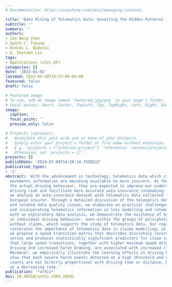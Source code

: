 ```yaml
---
# Documentation: https://wowchemy.com/docs/managing-content/

title: 'Data Mining of Telematics Data: Unveiling the Hidden Patterns in Driving Behaviour'
subtitle: ''
summary: ''
authors:
- Ian Weng Chan
- Spark C. Tseung
- Andrei L. Badescu
- X. Sheldon Lin
tags:
- Applications (stat.AP)
categories: []
date: '2023-01-01'
lastmod: 2023-04-20T15:37:04-04:00
featured: false
draft: false

# Featured image
# To use, add an image named `featured.jpg/png` to your page's folder.
# Focal points: Smart, Center, TopLeft, Top, TopRight, Left, Right, BottomLeft, Bottom, BottomRight.
image:
  caption: ''
  focal_point: ''
  preview_only: false

# Projects (optional).
#   Associate this post with one or more of your projects.
#   Simply enter your project's folder or file name without extension.
#   E.g. `projects = ["internal-project"]` references `content/project/deep-learning/index.md`.
#   Otherwise, set `projects = []`.
projects: []
publishDate: '2024-07-09T14:28:14.755822Z'
publication_types:
- '2'
abstract: 'With the advancement in technology, telematics data which capture vehicle
  movements information are becoming available to more insurers. As these data capture
  the actual driving behaviour, they are expected to improve our understanding of
  driving risk and facilitate more accurate auto-insurance ratemaking. In this paper,
  we analyze an auto-insurance dataset with telematics data collected from a major
  European insurer. Through a detailed discussion of the telematics data structure
  and related data quality issues, we elaborate on practical challenges in processing
  and incorporating telematics information in loss modelling and ratemaking. Then,
  with an exploratory data analysis, we demonstrate the existence of heterogeneity
  in individual driving behaviour, even within the groups of policyholders with and
  without claims, which supports the study of telematics data. Our regression analysis
  reiterates the importance of telematics data in claims modelling; in particular,
  we propose a speed transition matrix that describes discretely recorded speed time
  series and produces statistically significant predictors for claim counts. We conclude
  that large speed transitions, together with higher maximum speed attained, nighttime
  driving and increased harsh braking, are associated with increased claim counts.
  Moreover, we empirically illustrate the learning effects in driving behaviour: we
  show that both severe harsh events detected at a high threshold and expected claim
  counts are not directly proportional with driving time or distance, but they increase
  at a decreasing rate.'
publication: '*arXiv*'
doi: 10.48550/arXiv.2304.10591
---
```

